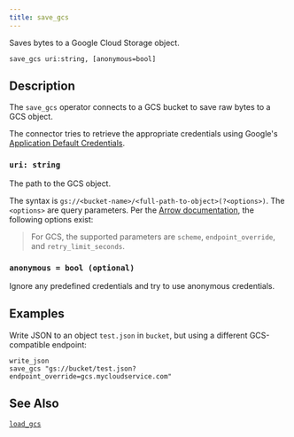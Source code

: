 ```yaml
---
title: save_gcs
---
```


Saves bytes to a Google Cloud Storage object.

```tql
save_gcs uri:string, [anonymous=bool]
```

## Description

The `save_gcs` operator connects to a GCS bucket to save raw bytes to a GCS object.

The connector tries to retrieve the appropriate credentials using Google's
[Application Default Credentials](https://google.aip.dev/auth/4110).

### `uri: string`

The path to the GCS object.

The syntax is `gs://<bucket-name>/<full-path-to-object>(?<options>)`. The
`<options>` are query parameters. Per the [Arrow
documentation](https://arrow.apache.org/docs/r/articles/fs.html#connecting-directly-with-a-uri),
the following options exist:

> For GCS, the supported parameters are `scheme`, `endpoint_override`, and
> `retry_limit_seconds`.

### `anonymous = bool (optional)`

Ignore any predefined credentials and try to use anonymous
credentials.

## Examples

Write JSON to an object `test.json` in `bucket`, but using a different
GCS-compatible endpoint:

```tql
write_json
save_gcs "gs://bucket/test.json?endpoint_override=gcs.mycloudservice.com"
```

## See Also

[`load_gcs`](/reference/operators/load_gcs)
